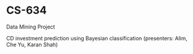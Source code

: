 # CS-634
Data Mining Project

CD investment prediction using Bayesian classification (presenters: Alim, Che Yu, Karan Shah)
